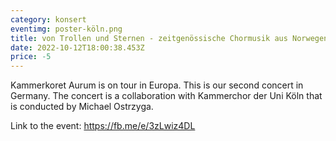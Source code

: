 ```yaml
---
category: konsert
eventimg: poster-köln.png
title: von Trollen und Sternen - zeitgenössische Chormusik aus Norwegen
date: 2022-10-12T18:00:38.453Z
price: -5
---
```

K﻿ammerkoret Aurum is on tour in Europa. This is our second concert in Germany. The concert is a collaboration with Kammerchor der Uni Köln that is conducted by Michael Ostrzyga.

L﻿ink to the event: https://fb.me/e/3zLwiz4DL